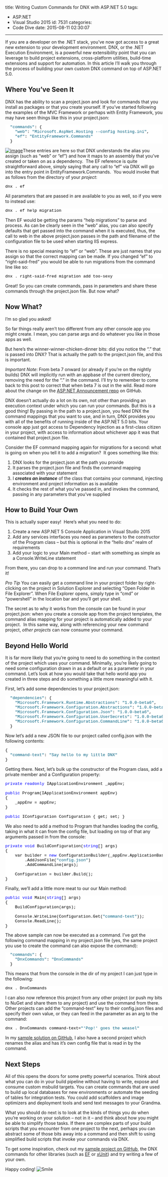 title: Writing Custom Commands for DNX with ASP.NET 5.0
tags:
  - ASP.NET
  - Visual Studio 2015
id: 7531
categories:
  - Code Dive
date: 2015-08-11 02:30:07
---

If you are a developer on the .NET stack, you’ve now got access to a great new extension to your development environment. DNX, or the .NET Execution Environment, is a powerful new extensibility point that you can leverage to build project extensions, cross-platform utilities, build-time extensions and support for automation. In this article I’ll walk you through the process of building your own custom DNX command on top of ASP.NET 5.0.

<!-- more -->

## Where You’ve Seen It

DNX has the ability to scan a project.json and look for commands that you install as packages or that you create yourself. If you’ve started following the examples of the MVC Framework or perhaps with Entity Framework, you may have seen things like this in your project.json:
<pre class="csharpcode">  <span class="str">"commands"</span>: {
    <span class="str">"web"</span>: <span class="str">"Microsoft.AspNet.Hosting --config hosting.ini"</span>,
    <span class="str">"ef"</span>: <span class="str">"EntityFramework.Commands"</span>
  }</pre><style type="text/css">.csharpcode, .csharpcode pre
{
	font-size: small;
	color: black;
	font-family: consolas, "Courier New", courier, monospace;
	background-color: #ffffff;
	/*white-space: pre;*/
}
.csharpcode pre { margin: 0em; }
.csharpcode .rem { color: #008000; }
.csharpcode .kwrd { color: #0000ff; }
.csharpcode .str { color: #006080; }
.csharpcode .op { color: #0000c0; }
.csharpcode .preproc { color: #cc6633; }
.csharpcode .asp { background-color: #ffff00; }
.csharpcode .html { color: #800000; }
.csharpcode .attr { color: #ff0000; }
.csharpcode .alt 
{
	background-color: #f4f4f4;
	width: 100%;
	margin: 0em;
}
.csharpcode .lnum { color: #606060; }
</style>

[![image](https://jcblogimages.blob.core.windows.net/img/2015/08/image_thumb2.png "image")](https://jcblogimages.blob.core.windows.net/img/2015/08/image5.png)These entries are here so that DNX understands the alias you assign (such as “web” or “ef”) and how it maps to an assembly that you’ve created or taken on as a dependency.&nbsp; The EF reference is quite straightforward above, simply saying that any call to “ef” via DNX will go into the entry point in EntityFramework.Commands.&nbsp; You would invoke that as follows from the directory of your _project_:
<pre class="csharpcode">dnx . ef </pre><style type="text/css">.csharpcode, .csharpcode pre
{
	font-size: small;
	color: black;
	font-family: consolas, "Courier New", courier, monospace;
	background-color: #ffffff;
	/*white-space: pre;*/
}
.csharpcode pre { margin: 0em; }
.csharpcode .rem { color: #008000; }
.csharpcode .kwrd { color: #0000ff; }
.csharpcode .str { color: #006080; }
.csharpcode .op { color: #0000c0; }
.csharpcode .preproc { color: #cc6633; }
.csharpcode .asp { background-color: #ffff00; }
.csharpcode .html { color: #800000; }
.csharpcode .attr { color: #ff0000; }
.csharpcode .alt 
{
	background-color: #f4f4f4;
	width: 100%;
	margin: 0em;
}
.csharpcode .lnum { color: #606060; }
</style>

All parameters that are passed in are available to you as well, so if you were to instead use:
<pre class="csharpcode">dnx . ef help migration</pre><style type="text/css">.csharpcode, .csharpcode pre
{
	font-size: small;
	color: black;
	font-family: consolas, "Courier New", courier, monospace;
	background-color: #ffffff;
	/*white-space: pre;*/
}
.csharpcode pre { margin: 0em; }
.csharpcode .rem { color: #008000; }
.csharpcode .kwrd { color: #0000ff; }
.csharpcode .str { color: #006080; }
.csharpcode .op { color: #0000c0; }
.csharpcode .preproc { color: #cc6633; }
.csharpcode .asp { background-color: #ffff00; }
.csharpcode .html { color: #800000; }
.csharpcode .attr { color: #ff0000; }
.csharpcode .alt 
{
	background-color: #f4f4f4;
	width: 100%;
	margin: 0em;
}
.csharpcode .lnum { color: #606060; }
</style>

Then EF would be getting the params “help migrations” to parse and process. As can be clearly seen in the “web” alias, you can also specify defaults that get passed into the command when it is executed, thus, the call to web in the above project.json passes in the path and filename of the configuration file to be used when starting IIS express. 

There is no special meaning to “ef” or “web”. These are just names that you assign so that the correct mapping can be made. If you changed “ef” to “right-said-fred” you would be able to run migrations from the command line like so:
<pre class="csharpcode">dnx . right-said-fred migration add too-sexy</pre><style type="text/css">.csharpcode, .csharpcode pre
{
	font-size: small;
	color: black;
	font-family: consolas, "Courier New", courier, monospace;
	background-color: #ffffff;
	/*white-space: pre;*/
}
.csharpcode pre { margin: 0em; }
.csharpcode .rem { color: #008000; }
.csharpcode .kwrd { color: #0000ff; }
.csharpcode .str { color: #006080; }
.csharpcode .op { color: #0000c0; }
.csharpcode .preproc { color: #cc6633; }
.csharpcode .asp { background-color: #ffff00; }
.csharpcode .html { color: #800000; }
.csharpcode .attr { color: #ff0000; }
.csharpcode .alt 
{
	background-color: #f4f4f4;
	width: 100%;
	margin: 0em;
}
.csharpcode .lnum { color: #606060; }
</style>

Great! So you can create commands, pass in parameters and share these commands through the project.json file. But now what?

## Now What?

I’m so glad you asked!

So far things really aren’t too different from any other console app you might create. I mean, you can parse args and do whatever you like in those apps as well.

But here’s the winner-winner-chicken-dinner bits: did you notice the “.” that is passed into DNX? That is actually the path to the project.json file, and this is important. 

*Important Note*: From beta 7 onward (or already if you’re on the nightly builds) DNX will implicitly run with an appbase of the current directory, removing the need for the “.” in the command. I’ll try to remember to come back to this post to correct that when beta 7 is out in the wild. Read more about the change on the [ASP.NET Announcement repo](https://github.com/aspnet/Announcements/issues/52) on GitHub.

DNX doesn’t actually do a lot on its own, not other than providing an execution context under which you can run your commands. But this is a good thing! By passing in the path to a project.json, you feed DNX the command mappings that you want to use, and in turn, DNX provides you with all of the benefits of running inside of the ASP.NET 5.0 bits. Your console app just got access to Dependency Injection as a first-class citizen in your project, with access to information about whichever app it was that contained that project.json file.&nbsp; 

Consider the EF command mapping again for migrations for a second: what is going on when you tell it to add a migration?&nbsp; It goes something like this:

1.  DNX looks for the project.json at the path you provide
2.  It parses the project.json file and finds the command mapping associated with your statement
3.  I **_creates an instance_** of the class that contains your command, injecting environment and project information as is available
4.  It checks the rest of what you’ve passed in, and invokes the command, passing in any parameters that you’ve supplied

## How to Build Your Own

This is actually super easy!&nbsp; Here’s what you need to do:

1.  Create a new ASP.NET 5 Console Application in Visual Studio 2015
2.  Add any services interfaces you need as parameters to the constructor of the Program class – but this is optional in the “hello dnx” realm of requirements
3.  Add your logic to your Main method – start with something as simple as a Console.WriteLine statement

From there, you can drop to a command line and run your command. That’s it!

*Pro Tip* You can easily get a command line in your project folder by right-clicking on the project in Solution Explorer and selecting “Open Folder in File Explorer”. When File Explorer opens, simply type in “cmd” or “powershell” in the location bar and you’ll get your shell.

The secret as to why it works from the console can be found in your project.json: when you create a console app from the project templates, the command alias mapping for your project is automatically added to your project.&nbsp; In this same way, along with referencing your new command project, _other projects_ can now consume your command.

## Beyond Hello World

It is far more likely that you’re going to need to do something in the context of the project which uses your command. Minimally, you’re likely going to need some configuration drawn in as a default or as a parameter in your command. Let’s look at how you would take that hello world app you created in three steps and do something a little more meaningful with it.

First, let’s add some dependencies to your project.json:

<pre class="csharpcode">  <span class="str">"dependencies"</span>: {
    <span class="str">"Microsoft.Framework.Runtime.Abstractions"</span>: <span class="str">"1.0.0-beta6"</span>,
    <span class="str">"Microsoft.Framework.Configuration.Abstractions"</span>: <span class="str">"1.0.0-beta6"</span>,
    <span class="str">"Microsoft.Framework.Configuration.Json"</span>: <span class="str">"1.0.0-beta6"</span>,
    <span class="str">"Microsoft.Framework.Configuration.UserSecrets"</span>: <span class="str">"1.0.0-beta6"</span>,
    <span class="str">"Microsoft.Framework.Configuration.CommandLine"</span>: <span class="str">"1.0.0-beta6"</span>
  }</pre><style type="text/css">.csharpcode, .csharpcode pre
{
	font-size: small;
	color: black;
	font-family: consolas, "Courier New", courier, monospace;
	background-color: #ffffff;
	/*white-space: pre;*/
}
.csharpcode pre { margin: 0em; }
.csharpcode .rem { color: #008000; }
.csharpcode .kwrd { color: #0000ff; }
.csharpcode .str { color: #006080; }
.csharpcode .op { color: #0000c0; }
.csharpcode .preproc { color: #cc6633; }
.csharpcode .asp { background-color: #ffff00; }
.csharpcode .html { color: #800000; }
.csharpcode .attr { color: #ff0000; }
.csharpcode .alt 
{
	background-color: #f4f4f4;
	width: 100%;
	margin: 0em;
}
.csharpcode .lnum { color: #606060; }
</style>

Now let’s add a new JSON file to our project called config.json with the following contents:

<pre class="csharpcode">{
  <span class="str">"command-text"</span>: <span class="str">"Say hello to my little DNX"</span>
}</pre><style type="text/css">.csharpcode, .csharpcode pre
{
	font-size: small;
	color: black;
	font-family: consolas, "Courier New", courier, monospace;
	background-color: #ffffff;
	/*white-space: pre;*/
}
.csharpcode pre { margin: 0em; }
.csharpcode .rem { color: #008000; }
.csharpcode .kwrd { color: #0000ff; }
.csharpcode .str { color: #006080; }
.csharpcode .op { color: #0000c0; }
.csharpcode .preproc { color: #cc6633; }
.csharpcode .asp { background-color: #ffff00; }
.csharpcode .html { color: #800000; }
.csharpcode .attr { color: #ff0000; }
.csharpcode .alt 
{
	background-color: #f4f4f4;
	width: 100%;
	margin: 0em;
}
.csharpcode .lnum { color: #606060; }
</style>

Getting there. Next, let’s bulk up the constructor of the Program class, add a private member and a Configuration property:

<pre class="csharpcode"><span class="kwrd">private</span> <span class="kwrd">readonly</span> IApplicationEnvironment _appEnv;

<span class="kwrd">public</span> Program(IApplicationEnvironment appEnv)
{
    _appEnv = appEnv;
}

<span class="kwrd">public</span> IConfiguration Configuration { get; set; }</pre><style type="text/css">.csharpcode, .csharpcode pre
{
	font-size: small;
	color: black;
	font-family: consolas, "Courier New", courier, monospace;
	background-color: #ffffff;
	/*white-space: pre;*/
}
.csharpcode pre { margin: 0em; }
.csharpcode .rem { color: #008000; }
.csharpcode .kwrd { color: #0000ff; }
.csharpcode .str { color: #006080; }
.csharpcode .op { color: #0000c0; }
.csharpcode .preproc { color: #cc6633; }
.csharpcode .asp { background-color: #ffff00; }
.csharpcode .html { color: #800000; }
.csharpcode .attr { color: #ff0000; }
.csharpcode .alt 
{
	background-color: #f4f4f4;
	width: 100%;
	margin: 0em;
}
.csharpcode .lnum { color: #606060; }
</style>

We also need to add a method to Program that handles loading the config, taking in what it can from the config file, but loading on top of that any arguments passed in from the console:
<pre class="csharpcode"><span class="kwrd">private</span> <span class="kwrd">void</span> BuildConfiguration(<span class="kwrd">string</span>[] args)
{
    var builder = <span class="kwrd">new</span> ConfigurationBuilder(_appEnv.ApplicationBasePath)
        .AddJsonFile(<span class="str">"config.json"</span>)
        .AddCommandLine(args);

    Configuration = builder.Build();
}</pre><style type="text/css">.csharpcode, .csharpcode pre
{
	font-size: small;
	color: black;
	font-family: consolas, "Courier New", courier, monospace;
	background-color: #ffffff;
	/*white-space: pre;*/
}
.csharpcode pre { margin: 0em; }
.csharpcode .rem { color: #008000; }
.csharpcode .kwrd { color: #0000ff; }
.csharpcode .str { color: #006080; }
.csharpcode .op { color: #0000c0; }
.csharpcode .preproc { color: #cc6633; }
.csharpcode .asp { background-color: #ffff00; }
.csharpcode .html { color: #800000; }
.csharpcode .attr { color: #ff0000; }
.csharpcode .alt 
{
	background-color: #f4f4f4;
	width: 100%;
	margin: 0em;
}
.csharpcode .lnum { color: #606060; }
</style>

Finally, we’ll add a little more meat to our our Main method:
<pre class="csharpcode"><span class="kwrd">public</span> <span class="kwrd">void</span> Main(<span class="kwrd">string</span>[] args)
{
    BuildConfiguration(args);

    Console.WriteLine(Configuration.Get(<span class="str">"command-text"</span>));
    Console.ReadLine();
}</pre>

<style type="text/css">.csharpcode, .csharpcode pre
{
	font-size: small;
	color: black;
	font-family: consolas, "Courier New", courier, monospace;
	background-color: #ffffff;
	/*white-space: pre;*/
}
.csharpcode pre { margin: 0em; }
.csharpcode .rem { color: #008000; }
.csharpcode .kwrd { color: #0000ff; }
.csharpcode .str { color: #006080; }
.csharpcode .op { color: #0000c0; }
.csharpcode .preproc { color: #cc6633; }
.csharpcode .asp { background-color: #ffff00; }
.csharpcode .html { color: #800000; }
.csharpcode .attr { color: #ff0000; }
.csharpcode .alt 
{
	background-color: #f4f4f4;
	width: 100%;
	margin: 0em;
}
.csharpcode .lnum { color: #606060; }
</style>The above sample can now be executed as a command. I’ve got the following command mapping in my project.json file (yes, the same project you use to create the command can also expose the command):
<pre class="csharpcode">  <span class="str">"commands"</span>: {
    <span class="str">"DnxCommands"</span>: <span class="str">"DnxCommands"</span>
  }</pre><style type="text/css">.csharpcode, .csharpcode pre
{
	font-size: small;
	color: black;
	font-family: consolas, "Courier New", courier, monospace;
	background-color: #ffffff;
	/*white-space: pre;*/
}
.csharpcode pre { margin: 0em; }
.csharpcode .rem { color: #008000; }
.csharpcode .kwrd { color: #0000ff; }
.csharpcode .str { color: #006080; }
.csharpcode .op { color: #0000c0; }
.csharpcode .preproc { color: #cc6633; }
.csharpcode .asp { background-color: #ffff00; }
.csharpcode .html { color: #800000; }
.csharpcode .attr { color: #ff0000; }
.csharpcode .alt 
{
	background-color: #f4f4f4;
	width: 100%;
	margin: 0em;
}
.csharpcode .lnum { color: #606060; }
</style>

This means that from the console in the dir of my project I can just type in the following: 
<pre class="csharpcode">dnx . DnxCommands</pre><style type="text/css">.csharpcode, .csharpcode pre
{
	font-size: small;
	color: black;
	font-family: consolas, "Courier New", courier, monospace;
	background-color: #ffffff;
	/*white-space: pre;*/
}
.csharpcode pre { margin: 0em; }
.csharpcode .rem { color: #008000; }
.csharpcode .kwrd { color: #0000ff; }
.csharpcode .str { color: #006080; }
.csharpcode .op { color: #0000c0; }
.csharpcode .preproc { color: #cc6633; }
.csharpcode .asp { background-color: #ffff00; }
.csharpcode .html { color: #800000; }
.csharpcode .attr { color: #ff0000; }
.csharpcode .alt 
{
	background-color: #f4f4f4;
	width: 100%;
	margin: 0em;
}
.csharpcode .lnum { color: #606060; }
</style>

I can also now reference this project from any other project (or push my bits to NuGet and share them to any project) and use the command from there. Other projects can add the “command-text” key to their config.json files and specify their own value, or they can feed in the parameter as an arg to the command:
<pre class="csharpcode">dnx . DnxCommands command-text=<span class="str">"'Pop!' goes the weasel"</span></pre><style type="text/css">.csharpcode, .csharpcode pre
{
	font-size: small;
	color: black;
	font-family: consolas, "Courier New", courier, monospace;
	background-color: #ffffff;
	/*white-space: pre;*/
}
.csharpcode pre { margin: 0em; }
.csharpcode .rem { color: #008000; }
.csharpcode .kwrd { color: #0000ff; }
.csharpcode .str { color: #006080; }
.csharpcode .op { color: #0000c0; }
.csharpcode .preproc { color: #cc6633; }
.csharpcode .asp { background-color: #ffff00; }
.csharpcode .html { color: #800000; }
.csharpcode .attr { color: #ff0000; }
.csharpcode .alt 
{
	background-color: #f4f4f4;
	width: 100%;
	margin: 0em;
}
.csharpcode .lnum { color: #606060; }
</style>

In my [sample solution on GitHub](https://github.com/MisterJames/DnxCommands/), I also have a second project which renames the alias and has it’s own config file that is read in by the command.

## Next Steps

All of this opens the doors for some pretty powerful scenarios. Think about what you can do in your build pipeline without having to write, expose and consume custom msbuild targets. You can create commands that are used to build up local databases for new environments or automate the seeding of tables for integration tests. You could add scaffolders and image optimizers and deployment tools and send text messages to your Grandma. 

What you should do next is to look at the kinds of things you do when you’re working on your solution – not in it – and think about how you might be able to simplify those tasks. If there are complex parts of your build scripts that you encounter from one project to the next, perhaps you can abstract some of those bits away into a command and then shift to using simplified build scripts that invoke your commands via DNX.

To get some inspiration, check out my [sample project on GitHub](https://github.com/MisterJames/DnxCommands/), the DNX commands for other libraries (such as [EF](https://github.com/aspnet/EntityFramework/tree/dev/src/EntityFramework.Commands) or [xUnit](https://github.com/xunit/dnx.xunit/)) and try writing a few of your own.

Happy coding! ![Smile](https://jcblogimages.blob.core.windows.net/img/2015/08/wlEmoticon-smile1.png)
